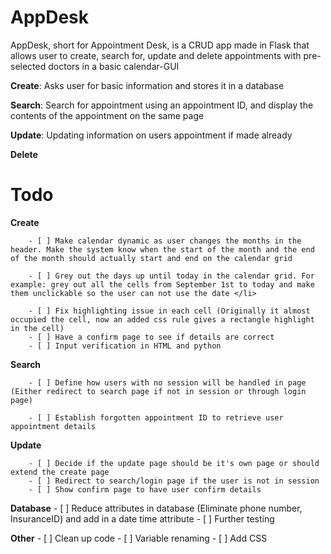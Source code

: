 # AppDesk
AppDesk, short for Appointment Desk, is a CRUD app made in Flask that allows user to create, search for, update and delete appointments with pre-selected doctors in a basic calendar-GUI

<b>Create</b>: Asks user for basic information and stores it in a database

<b>Search</b>: Search for appointment using an appointment ID, and display the contents of the appointment on the same page

<b>Update</b>: Updating information on users appointment if made already

<b>Delete</b>


# Todo

**Create**

    
        - [ ] Make calendar dynamic as user changes the months in the header. Make the system know when the start of the month and the end of the month should actually start and end on the calendar grid 

        - [ ] Grey out the days up until today in the calendar grid. For example: grey out all the cells from September 1st to today and make them unclickable so the user can not use the date </li> 

        - [ ] Fix highlighting issue in each cell (Originally it almost occupied the cell, now an added css rule gives a rectangle highlight in the cell)
        - [ ] Have a confirm page to see if details are correct
        - [ ] Input verification in HTML and python


**Search**

        - [ ] Define how users with no session will be handled in page (Either redirect to search page if not in session or through login page)

        - [ ] Establish forgotten appointment ID to retrieve user appointment details


**Update**

        - [ ] Decide if the update page should be it's own page or should extend the create page
        - [ ] Redirect to search/login page if the user is not in session
        - [ ] Show confirm page to have user confirm details

**Database**
        - [ ] Reduce attributes in database (Eliminate phone number, InsuranceID) and add in a date time attribute
        - [ ] Further testing

**Other**
        - [ ] Clean up code
        - [ ] Variable renaming
        - [ ] Add CSS

